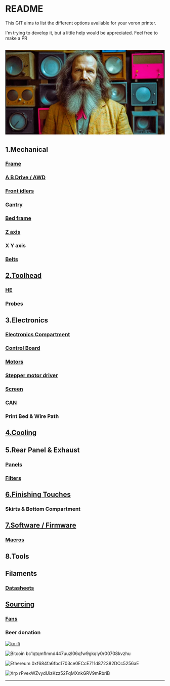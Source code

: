 # README

This GIT aims to list the different options available for your voron printer.

I'm trying to develop it, but a little help would be appreciated. Feel free to make a PR

## ![Mendeleyeev](IMG/mendeleyeev2.JPG)

## 1.Mechanical

### [Frame](frame.md)

### [A B Drive / AWD](ABdrive.md)

### [Front idlers](front\_idlers.md)

### [Gantry](gantry.md)

### [Bed frame](bed.md)

### [Z axis](<z axis.md>)

### X Y axis

### [Belts](belts.md)

## [2.Toolhead](toolhead.md)

### [HE](HE.md)

### [Probes](probes.md)

## 3.Electronics

### [Electronics Compartment](elec\_compartment.md)

### [Control Board](controlboard.md)

### [Motors](motors.md)

### [Stepper motor driver](SMD.md)

### [Screen](screen.md)

### [CAN](CAN.md)

### Print Bed & Wire Path

## [4.Cooling](cooling.md)

## 5.Rear Panel & Exhaust

### [Panels](panels.md)

### [Filters](filters.md)

## [6.Finishing Touches](finish.md)

### Skirts & Bottom Compartment

## [7.Software / Firmware](software.md)

### [Macros](macros.md)

## 8.Tools

## Filaments

### [Datasheets](https://github.com/LegionPleingaz/Voronpedia/tree/main/Filament)

## [Sourcing](sourcing.md)

### [Fans](Sourcing\_fan.xlsx)

### Beer donation

[![ko-fi](https://ko-fi.com/img/githubbutton\_sm.svg)](https://ko-fi.com/W7W6USGTM)

![Bitcoin](https://img.shields.io/badge/Bitcoin-000?style=for-the-badge\&logo=bitcoin\&logoColor=white) bc1qtqmflmnd447uuzl06qfw9gkqly0r00708kvzhu

![Ethereum](https://img.shields.io/badge/Ethereum-3C3C3D?style=for-the-badge\&logo=Ethereum\&logoColor=white) 0xf684fa6fbc1703ce0ECcE711d872382DCc5256aE

![Xrp](https://img.shields.io/badge/Xrp-black?style=for-the-badge\&logo=xrp\&logoColor=white) rPvexWZvydUizKzz52FqMXnkGRV9mRbriB

***
